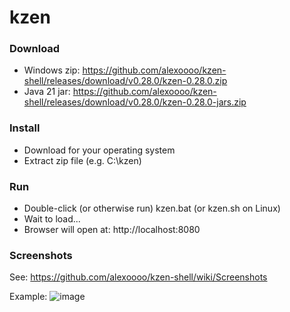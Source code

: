 # kzen

### Download
- Windows zip: https://github.com/alexoooo/kzen-shell/releases/download/v0.28.0/kzen-0.28.0.zip
- Java 21 jar: https://github.com/alexoooo/kzen-shell/releases/download/v0.28.0/kzen-0.28.0-jars.zip

### Install
- Download for your operating system
- Extract zip file (e.g. C:\kzen)

### Run
- Double-click (or otherwise run) kzen.bat (or kzen.sh on Linux)
- Wait to load...
- Browser will open at: http://localhost:8080

### Screenshots
See: https://github.com/alexoooo/kzen-shell/wiki/Screenshots

Example:
![image](https://user-images.githubusercontent.com/4985552/142746508-a91844fd-6de4-4683-8ccc-0292e352eb1a.png)
